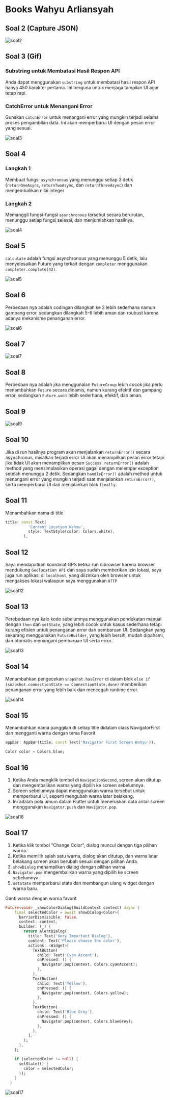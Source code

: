 # Books Wahyu Arliansyah

## Soal 2 (Capture JSON)

![soal2](images/api-json.png)

## Soal 3 (Gif)

### Substring untuk Membatasi Hasil Respon API

Anda dapat menggunakan `substring` untuk membatasi hasil respon API hanya 450 karakter pertama. Ini berguna untuk menjaga tampilan UI agar tetap rapi.

### CatchError untuk Menangani Error

Gunakan `catchError` untuk menangani error yang mungkin terjadi selama proses pengambilan data. Ini akan memperbarui UI dengan pesan error yang sesuai.

![soal3](images/soal3.gif)

## Soal 4

### Langkah 1

Membuat fungsi `asynchronous` yang menunggu setiap 3 detik (`returnOneAsync`, `returnTwoAsync`, dan `returnThreeAsync`) dan mengembalikan nilai integer

### Langkah 2

Memanggil fungsi-fungsi `asynchronous` tersebut secara berurutan, menunggu setiap fungsi selesai, dan menjumlahkan hasilnya.

![soal4](images/soal4.gif)

## Soal 5

`calculate` adalah fungsi asynchronous yang menunggu 5 detik, lalu menyelesaikan Future yang terkait dengan `completer` menggunakan `completer.complete(42)`.

![soal5](images/soal5.gif)

## Soal 6

Perbedaan nya adalah codingan dilangkah ke 2 lebih sederhana namun gampang error, sedangkan dilangkah 5-6 lebih aman dan roubust karena adanya mekanisme penanganan error.

![soal6](images/soal6.gif)

## Soal 7

![soal7](images/soal7.gif)

## Soal 8

Perbedaan nya adalah jika menggunalan `FutureGroup` lebih cocok jika perlu menambahkan `Future` secara dinamis, namun kurang efektif dan gampang error, sedangkan `Future.wait` lebih sederhana, efektif, dan aman.

## Soal 9

![soal9](images/soal9.gif)

## Soal 10

Jika di run hasilnya program akan menjalankan `returnError()` secara asynchronus, misalkan terjadi error UI akan menampilkan pesan error tetapi jika tidak UI akan menampilkan pesan `Success`.
`returnError()` adalah method yang mensimulasikan operasi gagal dengan melempar exception setelah menunggu 2 detik. Sedangkan `handleError()` adalah method untuk menangani error yang mungkin terjadi saat menjalankan `returnError()`, serta memperbarui UI dan menjalankan blok `finally`.

## Soal 11

Menambahkan nama di title

```Dart
title: const Text(
          'Current Location Wahyu',
          style: TextStyle(color: Colors.white),
        ),
```

## Soal 12

Saya mendapatkan koordinat GPS ketika run dibrowser karena browser mendukung `Geolocation API` dan saya sudah memberikan izin lokasi, saya juga run aplikasi di `localhost`, yang diizinkan oleh browser untuk mengakses lokasi walaupun saya menggunakan `HTTP`

![soal12](images/soal12.gif)

## Soal 13

Perebedaan nya kalo kode sebelumnya menggunakan pendekatan manual dengan `then` dan `setState`, yang lebih cocok untuk kasus sederhana tetapi kurang efisien untuk penanganan error dan pembaruan UI. Sedangkan yang sekarang menggunakan `FutureBuilder`, yang lebih bersih, mudah dipahami, dan otomatis menangani pembaruan UI serta error.

![soal13](images/soal13.gif)

## Soal 14

Menambahkan pengecekan `snapshot.hasError` di dalam blok `else if (snapshot.connectionState == ConnectionState.done)` memberikan penanganan error yang lebih baik dan mencegah runtime error.

![soal14](images/soal14.gif)

## Soal 15

Menambahkan nama panggilan di setiap title didalam class NavigatorFirst dan mengganti warna dengan tema Favorit

```Dart
appBar: AppBar(title: const Text('Navigator First Screen Wahyu')),
```

```Dart
Color color = Colors.blue;
```

## Soal 16

1. Ketika Anda mengklik tombol di `NavigationSecond`, screen akan ditutup dan mengembalikan warna yang dipilih ke screen sebelumnya.
2. Screen sebelumnya dapat menggunakan warna tersebut untuk memperbarui UI, seperti mengubah warna latar belakang.
3. Ini adalah pola umum dalam Flutter untuk meneruskan data antar screen menggunakan `Navigator.push` dan `Navigator.pop`.

![soal16](images/soal16.gif)

## Soal 17

1. Ketika klik tombol "Change Color", dialog muncul dengan tiga pilihan warna.
2. Ketika memilih salah satu warna, dialog akan ditutup, dan warna latar belakang screen akan berubah sesuai dengan pilihan Anda.
3. `showDialog` menampilkan dialog dengan pilihan warna.
4. `Navigator.pop` mengembalikan warna yang dipilih ke screen sebelumnya.
5. `setState` memperbarui state dan membangun ulang widget dengan warna baru.

Ganti warna dengan warna favorit

```Dart
Future<void> _showColorDialog(BuildContext context) async {
    final selectedColor = await showDialog<Color>(
      barrierDismissible: false,
      context: context,
      builder: (_) {
        return AlertDialog(
          title: Text('Very Important Dialog'),
          content: Text('Please choose the color'),
          actions: <Widget>[
            TextButton(
              child: Text('Cyan Accent'),
              onPressed: () {
                Navigator.pop(context, Colors.cyanAccent);
              },
            ),
            TextButton(
              child: Text('Yellow'),
              onPressed: () {
                Navigator.pop(context, Colors.yellow);
              },
            ),
            TextButton(
              child: Text('Blue Grey'),
              onPressed: () {
                Navigator.pop(context, Colors.blueGrey);
              },
            ),
          ],
        );
      },
    );

    if (selectedColor != null) {
      setState(() {
        color = selectedColor;
      });
    }
  }
```

![soal17](images/soal17.gif)
